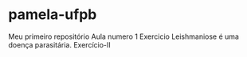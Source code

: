 # pamela-ufpb
Meu primeiro repositório
Aula  numero 1
Exercicio
Leishmaniose é uma doença parasitária.
Exercício-II
